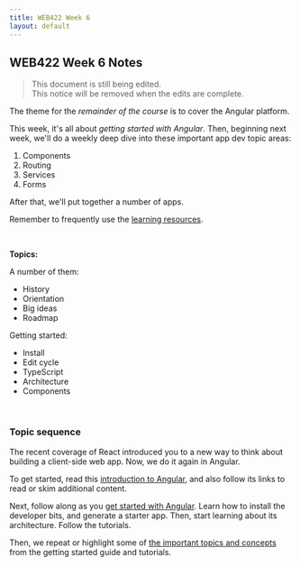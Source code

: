 ```yaml
---
title: WEB422 Week 6
layout: default
---
```


## WEB422 Week 6 Notes

> This document is still being edited.  
> This notice will be removed when the edits are complete.

The theme for the *remainder of the course* is to cover the Angular platform.  

This week, it's all about *getting started with Angular*. Then, beginning next week, we'll do a weekly deep dive into these important app dev topic areas:
1. Components
2. Routing
3. Services
4. Forms

After that, we'll put together a number of apps. 

Remember to frequently use the [learning resources](/web422/resources).

<br>

**Topics:**

A number of them:
* History
* Orientation
* Big ideas
* Roadmap

Getting started:
* Install
* Edit cycle
* TypeScript
* Architecture
* Components

<br>

### Topic sequence

The recent coverage of React introduced you to a new way to think about building a client-side web app. Now, we do it again in Angular.  

To get started, read this [introduction to Angular](angular-intro), and also follow its links to read or skim additional content.

Next, follow along as you [get started with Angular](angular-get-started). Learn how to install the developer bits, and generate a starter app. Then, start learning about its architecture. Follow the tutorials. 

Then, we repeat or highlight some of [the important topics and concepts](angular-architecture) from the getting started guide and tutorials. 

<br>
